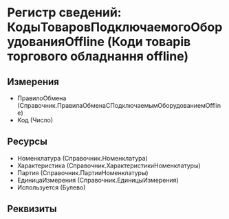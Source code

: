 ﻿# Регистр сведений: КодыТоваровПодключаемогоОборудованияOffline (Коди товарів торгового обладнання offline)

## Измерения

- ПравилоОбмена (Справочник.ПравилаОбменаСПодключаемымОборудованиемOffline)
- Код (Число)

## Ресурсы

- Номенклатура (Справочник.Номенклатура)
- Характеристика (Справочник.ХарактеристикиНоменклатуры)
- Партия (Справочник.ПартииНоменклатуры)
- ЕдиницаИзмерения (Справочник.ЕдиницыИзмерения)
- Используется (Булево)

## Реквизиты


